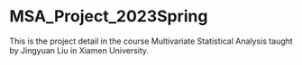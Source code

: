 # MSA_Project_2023Spring
This is the project detail in the course Multivariate Statistical Analysis taught by Jingyuan Liu in Xiamen University.
